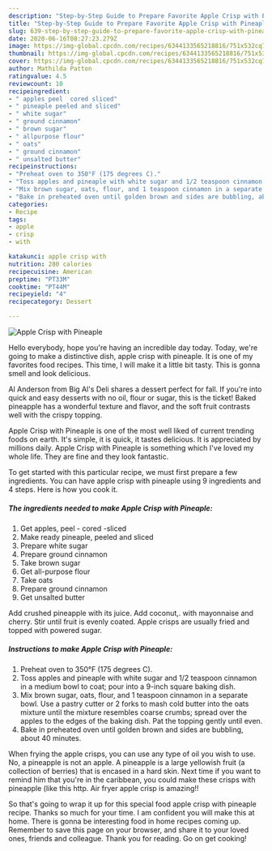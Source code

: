 ```yaml
---
description: "Step-by-Step Guide to Prepare Favorite Apple Crisp with Pineaple"
title: "Step-by-Step Guide to Prepare Favorite Apple Crisp with Pineaple"
slug: 639-step-by-step-guide-to-prepare-favorite-apple-crisp-with-pineaple
date: 2020-06-16T08:27:23.279Z
image: https://img-global.cpcdn.com/recipes/6344133565218816/751x532cq70/apple-crisp-with-pineaple-recipe-main-photo.jpg
thumbnail: https://img-global.cpcdn.com/recipes/6344133565218816/751x532cq70/apple-crisp-with-pineaple-recipe-main-photo.jpg
cover: https://img-global.cpcdn.com/recipes/6344133565218816/751x532cq70/apple-crisp-with-pineaple-recipe-main-photo.jpg
author: Mathilda Patton
ratingvalue: 4.5
reviewcount: 10
recipeingredient:
- " apples peel  cored sliced"
- " pineaple peeled and sliced"
- " white sugar"
- " ground cinnamon"
- " brown sugar"
- " allpurpose flour"
- " oats"
- " ground cinnamon"
- " unsalted butter"
recipeinstructions:
- "Preheat oven to 350°F (175 degrees C)."
- "Toss apples and pineaple with white sugar and 1/2 teaspoon cinnamon in a medium bowl to coat; pour into a 9-inch square baking dish."
- "Mix brown sugar, oats, flour, and 1 teaspoon cinnamon in a separate bowl. Use a pastry cutter or 2 forks to mash cold butter into the oats mixture until the mixture resembles coarse crumbs; spread over the apples to the edges of the baking dish. Pat the topping gently until even."
- "Bake in preheated oven until golden brown and sides are bubbling, about 40 minutes."
categories:
- Recipe
tags:
- apple
- crisp
- with

katakunci: apple crisp with 
nutrition: 280 calories
recipecuisine: American
preptime: "PT33M"
cooktime: "PT44M"
recipeyield: "4"
recipecategory: Dessert

---
```



![Apple Crisp with Pineaple](https://img-global.cpcdn.com/recipes/6344133565218816/751x532cq70/apple-crisp-with-pineaple-recipe-main-photo.jpg)

Hello everybody, hope you're having an incredible day today. Today, we're going to make a distinctive dish, apple crisp with pineaple. It is one of my favorites food recipes. This time, I will make it a little bit tasty. This is gonna smell and look delicious.

Al Anderson from Big Al&#39;s Deli shares a dessert perfect for fall. If you&#39;re into quick and easy desserts with no oil, flour or sugar, this is the ticket! Baked pineapple has a wonderful texture and flavor, and the soft fruit contrasts well with the crispy topping.

Apple Crisp with Pineaple is one of the most well liked of current trending foods on earth. It's simple, it is quick, it tastes delicious. It is appreciated by millions daily. Apple Crisp with Pineaple is something which I've loved my whole life. They are fine and they look fantastic.


To get started with this particular recipe, we must first prepare a few ingredients. You can have apple crisp with pineaple using 9 ingredients and 4 steps. Here is how you cook it.

##### The ingredients needed to make Apple Crisp with Pineaple:

1. Get  apples, peel - cored -sliced
1. Make ready  pineaple, peeled and sliced
1. Prepare  white sugar
1. Prepare  ground cinnamon
1. Take  brown sugar
1. Get  all-purpose flour
1. Take  oats
1. Prepare  ground cinnamon
1. Get  unsalted butter


Add crushed pineapple with its juice. Add coconut,. with mayonnaise and cherry. Stir until fruit is evenly coated. Apple crisps are usually fried and topped with powered sugar. 

##### Instructions to make Apple Crisp with Pineaple:

1. Preheat oven to 350°F (175 degrees C).
1. Toss apples and pineaple with white sugar and 1/2 teaspoon cinnamon in a medium bowl to coat; pour into a 9-inch square baking dish.
1. Mix brown sugar, oats, flour, and 1 teaspoon cinnamon in a separate bowl. Use a pastry cutter or 2 forks to mash cold butter into the oats mixture until the mixture resembles coarse crumbs; spread over the apples to the edges of the baking dish. Pat the topping gently until even.
1. Bake in preheated oven until golden brown and sides are bubbling, about 40 minutes.


When frying the apple crisps, you can use any type of oil you wish to use. No, a pineapple is not an apple. A pineapple is a large yellowish fruit (a collection of berries) that is encased in a hard skin. Next time if you want to remind him that you&#39;re in the caribbean, you could make these crisps with pineapple (like this http. Air fryer apple crisp is amazing!! 

So that's going to wrap it up for this special food apple crisp with pineaple recipe. Thanks so much for your time. I am confident you will make this at home. There is gonna be interesting food in home recipes coming up. Remember to save this page on your browser, and share it to your loved ones, friends and colleague. Thank you for reading. Go on get cooking!
